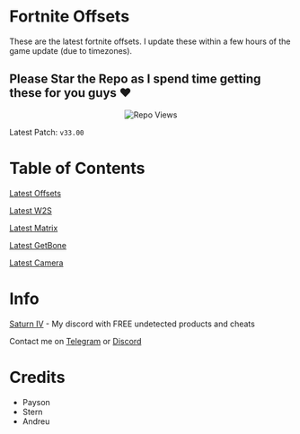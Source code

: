 # Fortnite Offsets

These are the latest fortnite offsets. I update these within a few hours of the game update (due to timezones).

## Please Star the Repo as I spend time getting these for you guys ❤️

<p align="center"> <img src="https://komarev.com/ghpvc/?username=p-niggerfart&label=Repo%20views&color=0e75b6&style=flat" alt="Repo Views" /> </p>

Latest Patch: ``v33.00``

# Table of Contents

[Latest Offsets](https://github.com/paysonism/Fortnite-Offsets/blob/main/offsets.h)

[Latest W2S](https://github.com/paysonism/Fortnite-Offsets/blob/main/ProjectWorldToScreen.h)

[Latest Matrix](https://github.com/paysonism/Fortnite-Offsets/blob/main/Matrix.h)

[Latest GetBone](https://github.com/paysonism/Fortnite-Offsets/blob/main/GetBoneWithRotation.h)

[Latest Camera](https://github.com/paysonism/Fortnite-Offsets/blob/main/Camera.h)

# Info

[Saturn IV](https://discord.gg/saturniv) - My discord with FREE undetected products and cheats

Contact me on [Telegram](https://t.me/payson1337) or [Discord](https://discord.com/users/1214355385457188926)



# Credits
- Payson
- Stern
- Andreu
